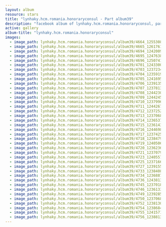 ```yaml
---
layout: album
resource: stars
title: "lynhaky.hcm.romania.honoraryconsul - Part album39"
description: "facebook album of lynhaky.hcm.romania.honoraryconsul, part album39."
active: gallery
album-title: "lynhaky.hcm.romania.honoraryconsul"
images:
  - image_path: lynhaky.hcm.romania.honoraryconsul/album39/4664_125530853_3682887901746052_5022250606305928843_n.jpg
  - image_path: lynhaky.hcm.romania.honoraryconsul/album39/4665_126176177_3682887875079388_6893652047236283831_n.jpg
  - image_path: lynhaky.hcm.romania.honoraryconsul/album39/4694_124200944_3661875477180628_2981422475454522109_n.jpg
  - image_path: lynhaky.hcm.romania.honoraryconsul/album39/4695_124763837_3661875467180629_6553489718265242803_n.jpg
  - image_path: lynhaky.hcm.romania.honoraryconsul/album39/4696_125074190_3661875403847302_1214445638893738437_n.jpg
  - image_path: lynhaky.hcm.romania.honoraryconsul/album39/4701_124330012_3652485034786339_6361596923636617819_n.jpg
  - image_path: lynhaky.hcm.romania.honoraryconsul/album39/4703_123723487_3652484978119678_4207986104235889144_n.jpg
  - image_path: lynhaky.hcm.romania.honoraryconsul/album39/4704_123591921_3652484934786349_5014031006602959728_n.jpg
  - image_path: lynhaky.hcm.romania.honoraryconsul/album39/4705_124169502_3652484908119685_1373258131706139517_n.jpg
  - image_path: lynhaky.hcm.romania.honoraryconsul/album39/4706_123913501_3652484878119688_6824764472603494535_n.jpg
  - image_path: lynhaky.hcm.romania.honoraryconsul/album39/4707_123781304_3652484834786359_3515661920165270601_n.jpg
  - image_path: lynhaky.hcm.romania.honoraryconsul/album39/4708_124423032_3652484808119695_3933715354613635862_n.jpg
  - image_path: lynhaky.hcm.romania.honoraryconsul/album39/4709_124424515_3652484731453036_1192170451511906033_n.jpg
  - image_path: lynhaky.hcm.romania.honoraryconsul/album39/4710_123799692_3652484721453037_3389854313887090476_n.jpg
  - image_path: lynhaky.hcm.romania.honoraryconsul/album39/4711_124426757_3652484654786377_3831078364329039057_n.jpg
  - image_path: lynhaky.hcm.romania.honoraryconsul/album39/4712_123725215_3652484628119713_6397003529244680183_n.jpg
  - image_path: lynhaky.hcm.romania.honoraryconsul/album39/4713_123706804_3652484598119716_2720460476647454539_n.jpg
  - image_path: lynhaky.hcm.romania.honoraryconsul/album39/4714_123653726_3652484568119719_1440022790905642423_n.jpg
  - image_path: lynhaky.hcm.romania.honoraryconsul/album39/4715_123614392_3652484534786389_5734369588472748208_n.jpg
  - image_path: lynhaky.hcm.romania.honoraryconsul/album39/4716_124469817_3652484464786396_1227331682626119771_n.jpg
  - image_path: lynhaky.hcm.romania.honoraryconsul/album39/4717_123742594_3652484434786399_6000528854475824753_n.jpg
  - image_path: lynhaky.hcm.romania.honoraryconsul/album39/4718_123847976_3652403334794509_3617966576561219339_n.jpg
  - image_path: lynhaky.hcm.romania.honoraryconsul/album39/4719_124050694_3652403311461178_688651078491807155_n.jpg
  - image_path: lynhaky.hcm.romania.honoraryconsul/album39/4720_123623657_3652403178127858_4839783101051042526_n.jpg
  - image_path: lynhaky.hcm.romania.honoraryconsul/album39/4721_123707953_3652403144794528_5742257632508075840_n.jpg
  - image_path: lynhaky.hcm.romania.honoraryconsul/album39/4723_124055755_3652403011461208_720137236213433763_n.jpg
  - image_path: lynhaky.hcm.romania.honoraryconsul/album39/4725_123716695_3652402864794556_6057907113857520514_n.jpg
  - image_path: lynhaky.hcm.romania.honoraryconsul/album39/4727_123915558_3652402741461235_4686335396923298879_n.jpg
  - image_path: lynhaky.hcm.romania.honoraryconsul/album39/4733_123840851_3652402424794600_5955570129996676856_n.jpg
  - image_path: lynhaky.hcm.romania.honoraryconsul/album39/4734_123688737_3652402328127943_599081919725353977_n.jpg
  - image_path: lynhaky.hcm.romania.honoraryconsul/album39/4736_124381395_3652402238127952_3842835516345321453_n.jpg
  - image_path: lynhaky.hcm.romania.honoraryconsul/album39/4745_123701852_3652401761461333_6311886989014882990_n.jpg
  - image_path: lynhaky.hcm.romania.honoraryconsul/album39/4746_123613323_3652401691461340_2787057273961452956_n.jpg
  - image_path: lynhaky.hcm.romania.honoraryconsul/album39/4749_123928544_3652401494794693_1508415960441595465_n.jpg
  - image_path: lynhaky.hcm.romania.honoraryconsul/album39/4750_123706804_3652401348128041_3051215736359869356_n.jpg
  - image_path: lynhaky.hcm.romania.honoraryconsul/album39/4752_123813056_3652079394826903_3260368574750590837_n.jpg
  - image_path: lynhaky.hcm.romania.honoraryconsul/album39/4754_123868454_3652079298160246_1462840775861214229_n.jpg
  - image_path: lynhaky.hcm.romania.honoraryconsul/album39/4755_124157181_3652079254826917_5148220133749584034_n.jpg
  - image_path: lynhaky.hcm.romania.honoraryconsul/album39/4756_123881360_3652079198160256_6930819565869255064_n.jpg
---
```

